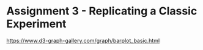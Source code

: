 Assignment 3 - Replicating a Classic Experiment  
===


https://www.d3-graph-gallery.com/graph/barplot_basic.html